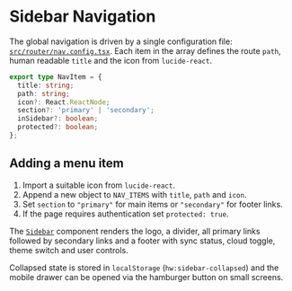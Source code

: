 # Sidebar Navigation

The global navigation is driven by a single configuration file: [`src/router/nav.config.tsx`](../src/router/nav.config.tsx).
Each item in the array defines the route `path`, human readable `title` and the icon from `lucide-react`.

```ts
export type NavItem = {
  title: string;
  path: string;
  icon?: React.ReactNode;
  section?: 'primary' | 'secondary';
  inSidebar?: boolean;
  protected?: boolean;
};
```

## Adding a menu item

1. Import a suitable icon from `lucide-react`.
2. Append a new object to `NAV_ITEMS` with `title`, `path` and `icon`.
3. Set `section` to `"primary"` for main items or `"secondary"` for footer links.
4. If the page requires authentication set `protected: true`.

The [`Sidebar`](../src/layout/Sidebar.jsx) component renders the logo, a divider, all primary links followed by secondary links and a footer with sync status, cloud toggle, theme switch and user controls.

Collapsed state is stored in `localStorage` (`hw:sidebar-collapsed`) and the mobile drawer can be opened via the hamburger button on small screens.
